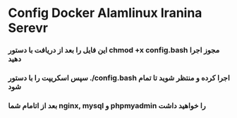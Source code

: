 # Config Docker Alamlinux Iranina Serevr

### این فایل را بعد از دریافت با دستور chmod +x config.bash مجوز اجرا دهید
### سپس اسکریپت را با دستور ./config.bash اجرا کرده و منتظر شوید تا تمام شود
### بعد از اتامام شما nginx, mysql و phpmyadmin را خواهید داشت

